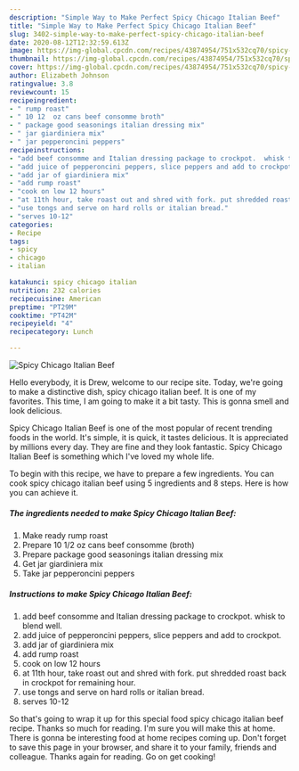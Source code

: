 ```yaml
---
description: "Simple Way to Make Perfect Spicy Chicago Italian Beef"
title: "Simple Way to Make Perfect Spicy Chicago Italian Beef"
slug: 3402-simple-way-to-make-perfect-spicy-chicago-italian-beef
date: 2020-08-12T12:32:59.613Z
image: https://img-global.cpcdn.com/recipes/43874954/751x532cq70/spicy-chicago-italian-beef-recipe-main-photo.jpg
thumbnail: https://img-global.cpcdn.com/recipes/43874954/751x532cq70/spicy-chicago-italian-beef-recipe-main-photo.jpg
cover: https://img-global.cpcdn.com/recipes/43874954/751x532cq70/spicy-chicago-italian-beef-recipe-main-photo.jpg
author: Elizabeth Johnson
ratingvalue: 3.8
reviewcount: 15
recipeingredient:
- " rump roast"
- " 10 12  oz cans beef consomme broth"
- " package good seasonings italian dressing mix"
- " jar giardiniera mix"
- " jar pepperoncini peppers"
recipeinstructions:
- "add beef consomme and Italian dressing package to crockpot.  whisk to blend well."
- "add juice of pepperoncini peppers, slice peppers and add to crockpot."
- "add jar of giardiniera mix"
- "add rump roast"
- "cook on low 12 hours"
- "at 11th hour, take roast out and shred with fork. put shredded roast back in crockpot for remaining hour."
- "use tongs and serve on hard rolls or italian bread."
- "serves 10-12"
categories:
- Recipe
tags:
- spicy
- chicago
- italian

katakunci: spicy chicago italian 
nutrition: 232 calories
recipecuisine: American
preptime: "PT29M"
cooktime: "PT42M"
recipeyield: "4"
recipecategory: Lunch

---
```



![Spicy Chicago Italian Beef](https://img-global.cpcdn.com/recipes/43874954/751x532cq70/spicy-chicago-italian-beef-recipe-main-photo.jpg)

Hello everybody, it is Drew, welcome to our recipe site. Today, we're going to make a distinctive dish, spicy chicago italian beef. It is one of my favorites. This time, I am going to make it a bit tasty. This is gonna smell and look delicious.



Spicy Chicago Italian Beef is one of the most popular of recent trending foods in the world. It's simple, it is quick, it tastes delicious. It is appreciated by millions every day. They are fine and they look fantastic. Spicy Chicago Italian Beef is something which I've loved my whole life.


To begin with this recipe, we have to prepare a few ingredients. You can cook spicy chicago italian beef using 5 ingredients and 8 steps. Here is how you can achieve it.

<!--inarticleads1-->

##### The ingredients needed to make Spicy Chicago Italian Beef:

1. Make ready  rump roast
1. Prepare  10 1/2  oz cans beef consomme (broth)
1. Prepare  package good seasonings italian dressing mix
1. Get  jar giardiniera mix
1. Take  jar pepperoncini peppers




<!--inarticleads2-->

##### Instructions to make Spicy Chicago Italian Beef:

1. add beef consomme and Italian dressing package to crockpot.  whisk to blend well.
1. add juice of pepperoncini peppers, slice peppers and add to crockpot.
1. add jar of giardiniera mix
1. add rump roast
1. cook on low 12 hours
1. at 11th hour, take roast out and shred with fork. put shredded roast back in crockpot for remaining hour.
1. use tongs and serve on hard rolls or italian bread.
1. serves 10-12




So that's going to wrap it up for this special food spicy chicago italian beef recipe. Thanks so much for reading. I'm sure you will make this at home. There is gonna be interesting food at home recipes coming up. Don't forget to save this page in your browser, and share it to your family, friends and colleague. Thanks again for reading. Go on get cooking!
